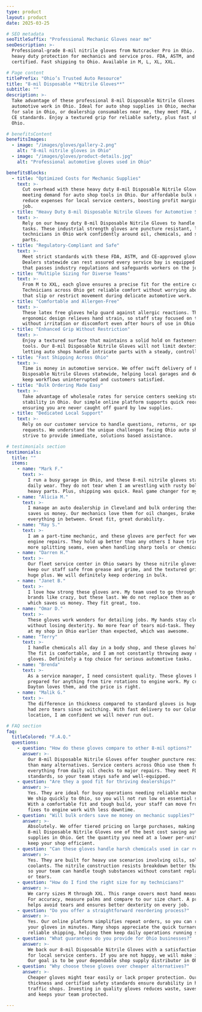 ```yaml
---
type: product
layout: product
date: 2025-03-25

# SEO metadata
seoTitleSuffix: "Professional Mechanic Gloves near me"
seoDescription: >-
  Professional-grade 8-mil nitrile gloves from Nutcracker Pro in Ohio. Experience
  heavy duty protection for mechanics and service pros. FDA, ASTM, and CE
  certified. Fast shipping to Ohio. Available in M, L, XL, XXL.

# Page content
titlePrefix: "Ohio’s Trusted Auto Resource"
title: "8-mil Disposable **Nitrile Gloves**"
subtitle: ""
description: >-
  Take advantage of these professional 8-mil Disposable Nitrile Gloves for daily
  automotive work in Ohio. Ideal for auto shop supplies in Ohio, mechanic tools
  for sale in Ohio, or dealership consumables near me, they meet FDA, ASTM, and
  CE standards. Enjoy a textured grip for reliable safety, plus fast shipping to
  Ohio.

# benefitsContent
benefitsImages:
  - image: "/images/gloves/gallery-2.png"
    alt: "8-mil nitrile gloves in Ohio"
  - image: "/images/gloves/product-details.jpg"
    alt: "Professional automotive gloves used in Ohio"

benefitsBlocks:
  - title: "Optimized Costs for Mechanic Supplies"
    text: >-
      Cut overhead with these heavy duty 8-mil Disposable Nitrile Gloves while
      meeting demand for auto shop tools in Ohio. Our affordable bulk rates help
      reduce expenses for local service centers, boosting profit margins on each
      job.
  - title: "Heavy Duty 8-mil Disposable Nitrile Gloves for Automotive Shops"
    text: >-
      Rely on our heavy duty 8-mil Disposable Nitrile Gloves to handle rigorous
      tasks. These industrial strength gloves are puncture resistant, letting
      technicians in Ohio work confidently around oil, chemicals, and sharp
      parts.
  - title: "Regulatory-Compliant and Safe"
    text: >-
      Meet strict standards with these FDA, ASTM, and CE-approved gloves.
      Dealers statewide can rest assured every service bay is equipped with PPE
      that passes industry regulations and safeguards workers on the job.
  - title: "Multiple Sizing for Diverse Teams"
    text: >-
      From M to XXL, each glove ensures a precise fit for the entire crew.
      Technicians across Ohio get reliable comfort without worrying about gloves
      that slip or restrict movement during delicate automotive work.
  - title: "Comfortable and Allergen-Free"
    text: >-
      These latex free gloves help guard against allergic reactions. The
      ergonomic design relieves hand strain, so staff stay focused on tasks
      without irritation or discomfort even after hours of use in Ohio shops.
  - title: "Enhanced Grip Without Restriction"
    text: >-
      Enjoy a textured surface that maintains a solid hold on fasteners and
      tools. Our 8-mil Disposable Nitrile Gloves will not limit dexterity,
      letting auto shops handle intricate parts with a steady, controlled touch.
  - title: "Fast Shipping Across Ohio"
    text: >-
      Time is money in automotive service. We offer swift delivery of 8-mil
      Disposable Nitrile Gloves statewide, helping local garages and dealerships
      keep workflows uninterrupted and customers satisfied.
  - title: "Bulk Ordering Made Easy"
    text: >-
      Take advantage of wholesale rates for service centers seeking stock
      stability in Ohio. Our simple online platform supports quick reorders,
      ensuring you are never caught off guard by low supplies.
  - title: "Dedicated Local Support"
    text: >-
      Rely on our customer service to handle questions, returns, or special
      requests. We understand the unique challenges facing Ohio auto shops and
      strive to provide immediate, solutions based assistance.

# testimonials section
testimonials:
  title: ""
  items:
    - name: "Mark F."
      text: >-
        I run a busy garage in Ohio, and these 8-mil nitrile gloves stand up to
        daily wear. They do not tear when I am wrestling with rusty bolts or
        heavy parts. Plus, shipping was quick. Real game changer for my crew.
    - name: "Alicia M."
      text: >-
        I manage an auto dealership in Cleveland and bulk ordering these gloves
        saves us money. Our mechanics love them for oil changes, brake jobs, and
        everything in between. Great fit, great durability.
    - name: "Ray S."
      text: >-
        I am a part-time mechanic, and these gloves are perfect for weekend
        engine repairs. They hold up better than any others I have tried. No
        more splitting seams, even when handling sharp tools or chemicals.
    - name: "Darren H."
      text: >-
        Our fleet service center in Ohio swears by these nitrile gloves. They
        keep our staff safe from grease and grime, and the textured grip is a
        huge plus. We will definitely keep ordering in bulk.
    - name: "Janet B."
      text: >-
        I love how strong these gloves are. My team used to go through cheaper
        brands like crazy, but these last. We do not replace them as often,
        which saves us money. They fit great, too.
    - name: "Omar D."
      text: >-
        These gloves work wonders for detailing jobs. My hands stay clean
        without losing dexterity. No more fear of tears mid-task. They arrived
        at my shop in Ohio earlier than expected, which was awesome.
    - name: "Terry"
      text: >-
        I handle chemicals all day in a body shop, and these gloves hold strong.
        The fit is comfortable, and I am not constantly throwing away ripped
        gloves. Definitely a top choice for serious automotive tasks.
    - name: "Brenda"
      text: >-
        As a service manager, I need consistent quality. These gloves keep us
        prepared for anything from tire rotations to engine work. My crew in
        Dayton loves them, and the price is right.
    - name: "Malik G."
      text: >-
        The difference in thickness compared to standard gloves is huge. I have
        had zero tears since switching. With fast delivery to our Columbus
        location, I am confident we will never run out.

# FAQ section
faq:
  titleColored: "F.A.Q."
  questions:
    - question: "How do these gloves compare to other 8-mil options?"
      answer: >-
        Our 8-mil Disposable Nitrile Gloves offer tougher puncture resistance
        than many alternatives. Service centers across Ohio use them for
        everything from daily oil checks to major repairs. They meet FDA and CE
        standards, so your team stays safe and well-equipped.
    - question: "Are they a good fit for thriving dealerships?"
      answer: >-
        Yes. They are ideal for busy operations needing reliable mechanic tools.
        We ship quickly to Ohio, so you will not run low on essential supplies.
        With a comfortable fit and tough build, your staff can move from brake
        fixes to engine work with less downtime.
    - question: "Will bulk orders save me money on mechanic supplies?"
      answer: >-
        Absolutely. We offer tiered pricing on large purchases, making these
        8-mil Disposable Nitrile Gloves one of the best cost saving auto
        supplies in Ohio. Get the quantity you need at a lower per-unit cost and
        keep your shop efficient.
    - question: "Can these gloves handle harsh chemicals used in car repairs?"
      answer: >-
        Yes. They are built for heavy use scenarios involving oils, solvents, and
        coolants. The nitrile construction resists breakdown better than latex,
        so your team can handle tough substances without constant replacements
        or tears.
    - question: "How do I find the right size for my technicians?"
      answer: >-
        We carry sizes M through XXL. This range covers most hand measurements.
        For accuracy, measure palms and compare to our size chart. A proper fit
        helps avoid tears and ensures better dexterity on every job.
    - question: "Do you offer a straightforward reordering process?"
      answer: >-
        Yes. Our online platform simplifies repeat orders, so you can restock
        your gloves in minutes. Many shops appreciate the quick turnaround and
        reliable shipping, helping them keep daily operations running smoothly.
    - question: "What guarantees do you provide for Ohio businesses?"
      answer: >-
        We back our 8-mil Disposable Nitrile Gloves with a satisfaction promise
        for local service centers. If you are not happy, we will make it right.
        Our goal is to be your dependable shop supply distributor in Ohio.
    - question: "Why choose these gloves over cheaper alternatives?"
      answer: >-
        Cheaper gloves might tear easily or lack proper protection. Our 8-mil
        thickness and certified safety standards ensure durability in high
        traffic shops. Investing in quality gloves reduces waste, saves money,
        and keeps your team protected.

---
```

